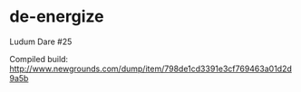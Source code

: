 de-energize
===========

Ludum Dare #25

Compiled build:
http://www.newgrounds.com/dump/item/798de1cd3391e3cf769463a01d2d9a5b
